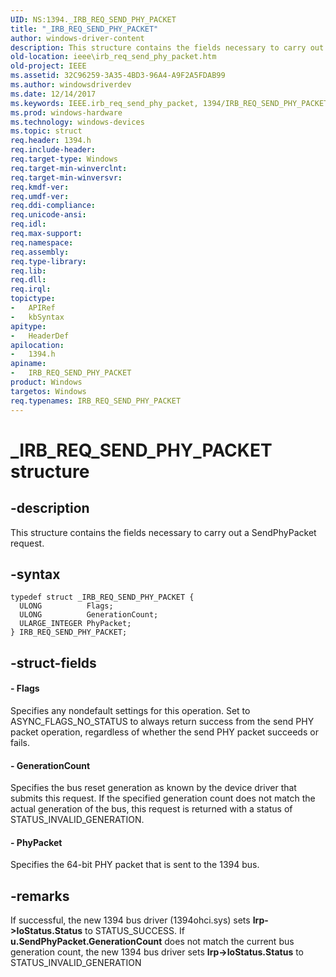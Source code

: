 ```yaml
---
UID: NS:1394._IRB_REQ_SEND_PHY_PACKET
title: "_IRB_REQ_SEND_PHY_PACKET"
author: windows-driver-content
description: This structure contains the fields necessary to carry out a SendPhyPacket request.
old-location: ieee\irb_req_send_phy_packet.htm
old-project: IEEE
ms.assetid: 32C96259-3A35-4BD3-96A4-A9F2A5FDAB99
ms.author: windowsdriverdev
ms.date: 12/14/2017
ms.keywords: IEEE.irb_req_send_phy_packet, 1394/IRB_REQ_SEND_PHY_PACKET, _IRB_REQ_SEND_PHY_PACKET, IRB_REQ_SEND_PHY_PACKET structure [Buses], IRB_REQ_SEND_PHY_PACKET
ms.prod: windows-hardware
ms.technology: windows-devices
ms.topic: struct
req.header: 1394.h
req.include-header: 
req.target-type: Windows
req.target-min-winverclnt: 
req.target-min-winversvr: 
req.kmdf-ver: 
req.umdf-ver: 
req.ddi-compliance: 
req.unicode-ansi: 
req.idl: 
req.max-support: 
req.namespace: 
req.assembly: 
req.type-library: 
req.lib: 
req.dll: 
req.irql: 
topictype:
-	APIRef
-	kbSyntax
apitype:
-	HeaderDef
apilocation:
-	1394.h
apiname:
-	IRB_REQ_SEND_PHY_PACKET
product: Windows
targetos: Windows
req.typenames: IRB_REQ_SEND_PHY_PACKET
---
```


# _IRB_REQ_SEND_PHY_PACKET structure


## -description


This structure contains the fields necessary to carry out a SendPhyPacket request.


## -syntax


````
typedef struct _IRB_REQ_SEND_PHY_PACKET {
  ULONG          Flags;
  ULONG          GenerationCount;
  ULARGE_INTEGER PhyPacket;
} IRB_REQ_SEND_PHY_PACKET;
````


## -struct-fields




#### - Flags

Specifies any nondefault settings for this operation. Set to ASYNC_FLAGS_NO_STATUS to always return success from the send PHY packet operation, regardless of whether the send PHY packet succeeds or fails.


#### - GenerationCount

Specifies the bus reset generation as known by the device driver that submits this request. If the specified generation count does not match the actual generation of the bus, this request is returned with a status of STATUS_INVALID_GENERATION.


#### - PhyPacket

Specifies the 64-bit PHY packet that is sent to the 1394 bus.


## -remarks


If successful, the new 1394 bus driver (1394ohci.sys) sets <b>Irp-&gt;IoStatus.Status</b> to STATUS_SUCCESS. If <b>u.SendPhyPacket.GenerationCount</b> does not match the current bus generation count, the new 1394 bus driver sets <b>Irp-&gt;IoStatus.Status</b> to STATUS_INVALID_GENERATION


